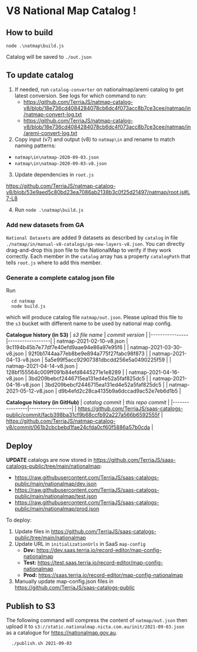 # V8 National Map Catalog !

## How to build

```
node .\natmap\build.js
```

Catalog will be saved to `./out.json`

## To update catalog

1. If needed, run `catalog-converter` on nationalmap/aremi catalog to get latest conversion. See logs for which command to run:
   - https://github.com/TerriaJS/natmap-catalog-v8/blob/18e736cd4084284078cb6dc4f073acc8b7ce3cee/natmap/in/natmap-convert-log.txt
   - https://github.com/TerriaJS/natmap-catalog-v8/blob/18e736cd4084284078cb6dc4f073acc8b7ce3cee/natmap/in/aremi-convert-log.txt
2. Copy input (v7) and output (v8) to `natmap\in` and rename to match naming patterns:

- `natmap\in\natmap-2020-09-03.json`
- `natmap\in\natmap-2020-09-03-v8.json`

3. Update dependencies in `root.js`

https://github.com/TerriaJS/natmap-catalog-v8/blob/53e9aed5c80bd23ea7086ab2138b3c0f25d21497/natmap/root.js#L7-L8

4. Run `node .\natmap\build.js`

### Add new datasets from GA

`National Datasets` are added 9 datasets as described by `catalog` in file `./natmap/in/manual-v8-catalogs/ga-new-layers-v8.json`. You can directly drag-and-drop this
json file to the NationalMap to verify if they work correctly. Each member in the `catalog` array has a property `catalogPath` that tells `root.js` where to add this
member.

### Generate a complete catalog json file

Run

```
  cd natmap
  node build.js
```

which will produce catalog file `natmap/out.json`. Please upload this file to the `s3` bucket with different name to be used by national map config.

**Catalogue history (in S3)**
| _s3 file name_ | _commit version_ |
|----------------|------------------|
| natmap-2021-02-10-v8.json | 9c1194b45b7e77df7e40efd9aae94e86a97e95f6 |
| natmap-2021-03-30-v8.json | 92f0b1744aa77eb8be9e894a775f27fabc98f873 |
| natmap-2021-04-13-v8.json | 5a5e99f5acc92907381dbcdd256e5a0490225f59 |
| natmap-2021-04-14-v8.json | 128bf155564c009ff091b84efd8445271e1e8289 |
| natmap-2021-04-16-v8.json | 3bd209bebcf2446715ea131ed4e52a5faf825dc5 |
| natmap-2021-04-16-v8.json | 3bd209bebcf2446715ea131ed4e52a5faf825dc5 |
| natmap-2021-05-12-v8.json | d9b4efd2c28ca4135b9a6dccad9ac52e7eb6d1b5 |

**Catalogue history (in GitHub)**
| _catalog commit_ | _this repo commit_ |
|----------------|------------------|
| https://github.com/TerriaJS/saas-catalogs-public/commit/facb398ba31cf9b68ccfb92a227a566b6592555f | https://github.com/TerriaJS/natmap-catalog-v8/commit/061b2cbcbebd1fae24cfda0cf60f5886a57b0cda |

## Deploy

**UPDATE** catalogs are now stored in https://github.com/TerriaJS/saas-catalogs-public/tree/main/nationalmap:

- https://raw.githubusercontent.com/TerriaJS/saas-catalogs-public/main/nationalmap/dev.json
- https://raw.githubusercontent.com/TerriaJS/saas-catalogs-public/main/nationalmap/test.json
- https://raw.githubusercontent.com/TerriaJS/saas-catalogs-public/main/nationalmap/prod.json

To deploy:

1.  Update files in https://github.com/TerriaJS/saas-catalogs-public/tree/main/nationalmap
2.  Update URL in `initializationUrls` in SaaS `map-config`
    - **Dev:** https://dev.saas.terria.io/record-editor/map-config-nationalmap
    - **Test:** https://test.saas.terria.io/record-editor/map-config-nationalmap
    - **Prod:** https://saas.terria.io/record-editor/map-config-nationalmap
3. Manually update map-config.json files in https://github.com/TerriaJS/saas-catalogs-public

## Publish to S3
The following command will compress the content of `natmap/out.json` then upload it to `s3://static.nationalmap.nicta.com.au/init/2021-09-03.json` as a catalogue for https://nationalmap.gov.au.

```
  ./publish.sh 2021-09-03
```
